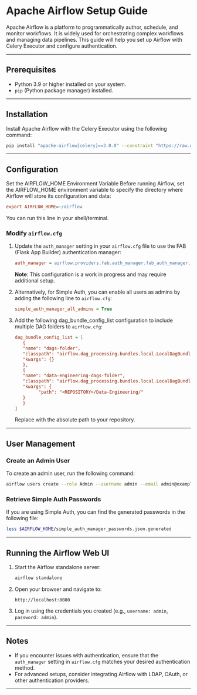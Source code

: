# Apache Airflow Setup Guide

Apache Airflow is a platform to programmatically author, schedule, and monitor workflows. It is widely used for orchestrating complex workflows and managing data pipelines. This guide will help you set up Airflow with Celery Executor and configure authentication.

---

## Prerequisites

- Python 3.9 or higher installed on your system.
- `pip` (Python package manager) installed.

---

## Installation

Install Apache Airflow with the Celery Executor using the following command:

```bash
pip install "apache-airflow[celery]==3.0.0" --constraint "https://raw.githubusercontent.com/apache/airflow/constraints-3.0.0/constraints-3.9.txt"
```

---

## Configuration

Set the AIRFLOW_HOME Environment Variable
Before running Airflow, set the AIRFLOW_HOME environment variable to specify the directory where Airflow will store its configuration and data:

```ini
export AIRFLOW_HOME=~/airflow
```

You can run this line in your shell/terminal.

### Modify `airflow.cfg`

1. Update the `auth_manager` setting in your `airflow.cfg` file to use the FAB (Flask App Builder) authentication manager:
   ```ini
   auth_manager = airflow.providers.fab.auth_manager.fab_auth_manager.FabAuthManager
   ```
   **Note**: This configuration is a work in progress and may require additional setup.

2. Alternatively, for Simple Auth, you can enable all users as admins by adding the following line to `airflow.cfg`:
   ```ini
   simple_auth_manager_all_admins = True
   ```

3. Add the following dag_bundle_config_list configuration to include multiple DAG folders to `airflow.cfg`:
   ```ini
   dag_bundle_config_list = [
      {
      "name": "dags-folder",
      "classpath": "airflow.dag_processing.bundles.local.LocalDagBundle",
      "kwargs": {}
      },
      {
      "name": "data-engineering-dags-folder",
      "classpath": "airflow.dag_processing.bundles.local.LocalDagBundle",
      "kwargs": {
            "path": "<REPOSITORY>/Data-Engineering/"
      }
      }
   ]
   ```

   Replace <REPOSITORY> with the absolute path to your repository.

---

## User Management

### Create an Admin User

To create an admin user, run the following command:
```bash
airflow users create --role Admin --username admin --email admin@example.com --firstname Admin --lastname User --password admin
```

### Retrieve Simple Auth Passwords

If you are using Simple Auth, you can find the generated passwords in the following file:
```bash
less $AIRFLOW_HOME/simple_auth_manager_passwords.json.generated
```

---

## Running the Airflow Web UI

1. Start the Airflow standalone server:
   ```bash
   airflow standalone
   ```

2. Open your browser and navigate to:
   ```
   http://localhost:8080
   ```

3. Log in using the credentials you created (e.g., `username: admin`, `password: admin`).

---

## Notes

- If you encounter issues with authentication, ensure that the `auth_manager` setting in `airflow.cfg` matches your desired authentication method.
- For advanced setups, consider integrating Airflow with LDAP, OAuth, or other authentication providers.

---
